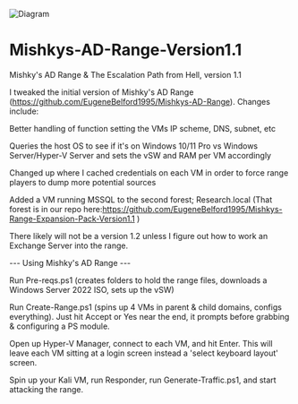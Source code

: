![Diagram](https://github.com/user-attachments/assets/fba59c03-332a-4a40-844f-e131b8c2d2ac)

# Mishkys-AD-Range-Version1.1
Mishky's AD Range &amp; The Escalation Path from Hell, version 1.1

I tweaked the initial version of Mishky's AD Range (https://github.com/EugeneBelford1995/Mishkys-AD-Range). Changes include:

Better handling of function setting the VMs IP scheme, DNS, subnet, etc

Queries the host OS to see if it's on Windows 10/11 Pro vs Windows Server/Hyper-V Server and sets the vSW and RAM per VM accordingly

Changed up where I cached credentials on each VM in order to force range players to dump more potential sources

Added a VM running MSSQL to the second forest; Research.local (That forest is in our repo here:https://github.com/EugeneBelford1995/Mishkys-Range-Expansion-Pack-Version1.1 )

There likely will not be a version 1.2 unless I figure out how to work an Exchange Server into the range.


--- Using Mishky's AD Range ---

Run Pre-reqs.ps1 (creates folders to hold the range files, downloads a Windows Server 2022 ISO, sets up the vSW)

Run Create-Range.ps1 (spins up 4 VMs in parent & child domains, configs everything). Just hit Accept or Yes near the end, it prompts before grabbing & configuring a PS module.

Open up Hyper-V Manager, connect to each VM, and hit Enter. This will leave each VM sitting at a login screen instead a 'select keyboard layout' screen.

Spin up your Kali VM, run Responder, run Generate-Traffic.ps1, and start attacking the range.

